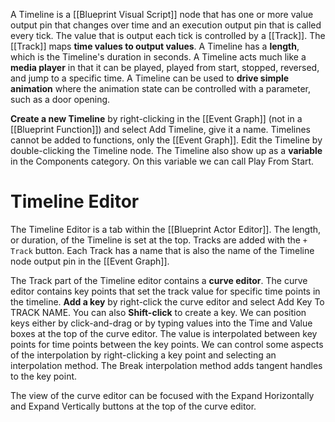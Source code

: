 A Timeline is a [[Blueprint Visual Script]] node that has one or more value output pin that changes over time and an execution output pin that is called every tick.
The value that is output each tick is controlled by a [[Track]].
The [[Track]] maps **time values to output values**.
A Timeline has a **length**, which is the Timeline's duration in seconds.
A Timeline acts much like a **media player** in that it can be played, played from start, stopped, reversed, and jump to a specific time.
A Timeline can be used to **drive simple animation** where the animation state can be controlled with a parameter, such as a door opening.

**Create a new Timeline** by right-clicking in the [[Event Graph]] (not in a [[Blueprint Function]]) and select Add Timeline, give it a name.
Timelines cannot be added to functions, only the [[Event Graph]].
Edit the Timeline by double-clicking the Timeline node.
The Timeline also show up as a **variable** in the Components category.
On this variable we can call Play From Start.

# Timeline Editor
The Timeline Editor is a tab within the [[Blueprint Actor Editor]].
The length, or duration, of the Timeline is set at the top.
Tracks are added with the `+ Track` button.
Each Track has a name that is also the name of the Timeline node output pin in the [[Event Graph]].

The Track part of the Timeline editor contains a **curve editor**.
The curve editor contains key points that set the track value for specific time points in the timeline.
**Add a key** by right-click the curve editor and select Add Key To TRACK NAME.
You can also **Shift-click** to create a key.
We can position keys either by click-and-drag or by typing values into the Time and Value boxes at the top of the curve editor.
The value is interpolated between key points for time points between the key points.
We can control some aspects of the interpolation by right-clicking a key point and selecting an interpolation method.
The Break interpolation method adds tangent handles to the key point.

The view of the curve editor can be focused with the Expand Horizontally and Expand Vertically buttons at the top of the curve editor.



